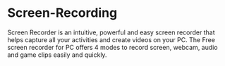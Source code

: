 # Screen-Recording
Screen Recorder is an intuitive, powerful and easy screen recorder that helps capture all your activities and create videos on your PC. The Free screen recorder for PC offers 4 modes to record screen, webcam, audio and game clips easily and quickly.
